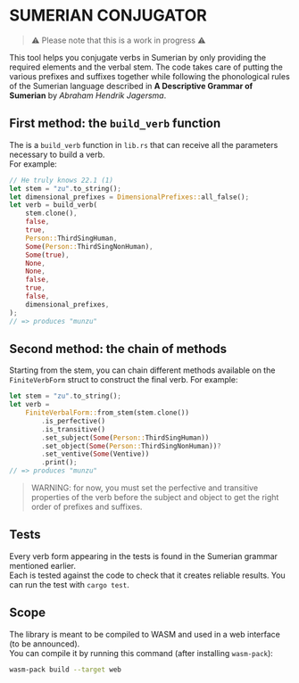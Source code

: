 # SUMERIAN CONJUGATOR

> ⚠️ Please note that this is a work in progress ⚠️

This tool helps you conjugate verbs in Sumerian by only providing the required elements and the verbal stem. The code takes care of putting the various prefixes and suffixes together while following the phonological rules of the Sumerian language described in **A Descriptive Grammar of Sumerian** by _Abraham Hendrik Jagersma_.

## First method: the `build_verb` function

The is a `build_verb` function in `lib.rs` that can receive all the parameters necessary to build a verb.  
For example:

```rust
// He truly knows 22.1 (1)
let stem = "zu".to_string();
let dimensional_prefixes = DimensionalPrefixes::all_false();
let verb = build_verb(
    stem.clone(),
    false,
    true,
    Person::ThirdSingHuman,
    Some(Person::ThirdSingNonHuman),
    Some(true),
    None,
    None,
    false,
    true,
    false,
    dimensional_prefixes,
);
// => produces "munzu"
```

## Second method: the chain of methods

Starting from the stem, you can chain different methods available on the `FiniteVerbForm` struct to construct the final verb.
For example:

```rust
let stem = "zu".to_string();
let verb =
    FiniteVerbalForm::from_stem(stem.clone())
        .is_perfective()
        .is_transitive()
        .set_subject(Some(Person::ThirdSingHuman))
        .set_object(Some(Person::ThirdSingNonHuman))?
        .set_ventive(Some(Ventive))
        .print();
// => produces "munzu"
```

> WARNING: for now, you must set the perfective and transitive properties of the verb before the subject and object to get the right order of prefixes and suffixes.

## Tests

Every verb form appearing in the tests is found in the Sumerian grammar mentioned earlier.  
Each is tested against the code to check that it creates reliable results.
You can run the test with `cargo test`.

## Scope

The library is meant to be compiled to WASM and used in a web interface (to be announced).  
You can compile it by running this command (after installing `wasm-pack`):

```bash
wasm-pack build --target web
```
